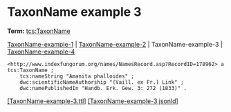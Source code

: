 # TaxonName example 3


**Term:** [tcs:TaxonName](/terms/#tcs_taxonname)

[TaxonName-example-1](./TaxonName-example-1.html) | [TaxonName-example-2](./TaxonName-example-2.html) | TaxonName-example-3 | [TaxonName-example-4](./TaxonName-example-4.html)
```turtle
<http://www.indexfungorum.org/names/NamesRecord.asp?RecordID=178962> a tcs:TaxonName ;
    tcs:nameString "Amanita phalloides" ;
    dwc:scientificNameAuthorship "(Vaill. ex Fr.) Link" ;
    dwc:namePublishedIn "Handb. Erk. Gew. 3: 272 (1833)" .
```

[&#91;TaxonName-example-3.ttl&#93;](https://github.com/tdwg/tcs2/blob/master/examples/TaxonName-example-3.ttl)&nbsp;[&#91;TaxonName-example-3.jsonld&#93;](https://github.com/tdwg/tcs2/blob/master/examples/TaxonName-example-3.jsonld)

